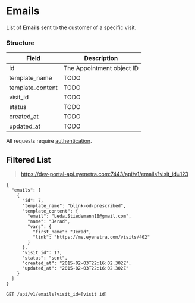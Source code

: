 # Emails

List of **Emails** sent to the customer of a specific visit.

### Structure

Field            | Description
---------------- | -------------------------------------------------------------------------------
id               | The Appointment object ID
template_name    | TODO
template_content | TODO
visit_id         | TODO
status           | TODO
created_at       | TODO
updated_at       | TODO

<aside class="warn">
All requests require <a href="#basic-authentication">authentication</a>.
</aside>

## Filtered List

> https://dev-portal-api.eyenetra.com:7443/api/v1/emails?visit_id=123

````
{ 
  "emails": [ 
    {
      "id": 7, 
      "template_name": "blink-od-prescribed", 
      "template_content": {
        "email": "Leda.Stiedemann18@gmail.com", 
        "name": "Jerad", 
        "vars": {
          "first_name": "Jerad", 
          "link": "https://me.eyenetra.com/visits/402"
        }
      }, 
      "visit_id": 17,
      "status": "sent", 
      "created_at": "2015-02-03T22:16:02.302Z", 
      "updated_at": "2015-02-03T22:16:02.302Z"
    }
  ]
}
````

`GET /api/v1/emails?visit_id=[visit id]`
